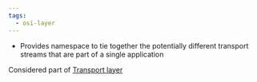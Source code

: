 ```yaml
---
tags:
  - osi-layer
---
```

- Provides namespace to tie together the potentially different transport streams that are part of a single application

Considered part of [Transport layer](./Transport%20layer/Transport%20layer.md)
